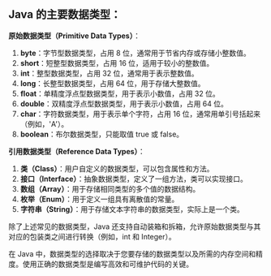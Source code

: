 ## Java 的主要数据类型：

**原始数据类型（Primitive Data Types）**：

1. **byte**：字节型数据类型，占用 8 位，通常用于节省内存或存储小整数值。
2. **short**：短整型数据类型，占用 16 位，适用于较小的整数值。
3. **int**：整型数据类型，占用 32 位，通常用于表示整数值。
4. **long**：长整型数据类型，占用 64 位，用于存储大整数值。
5. **float**：单精度浮点型数据类型，用于表示小数值，占用 32 位。
6. **double**：双精度浮点型数据类型，用于表示小数值，占用 64 位。
7. **char**：字符数据类型，用于表示单个字符，占用 16 位，通常用单引号括起来（例如，'A'）。
8. **boolean**：布尔数据类型，只能取值 true 或 false。

**引用数据类型（Reference Data Types）**：

1. **类（Class）**：用户自定义的数据类型，可以包含属性和方法。
2. **接口（Interface）**：抽象数据类型，定义了一组方法，类可以实现接口。
3. **数组（Array）**：用于存储相同类型的多个值的数据结构。
4. **枚举（Enum）**：用于定义一组具有离散值的常量。
5. **字符串（String）**：用于存储文本字符串的数据类型，实际上是一个类。

除了上述常见的数据类型，Java 还支持自动装箱和拆箱，允许原始数据类型与其对应的包装类之间进行转换（例如，int 和 Integer）。

在 Java 中，数据类型的选择取决于您要存储的数据类型以及所需的内存空间和精度。使用正确的数据类型是编写高效和可维护代码的关键。
